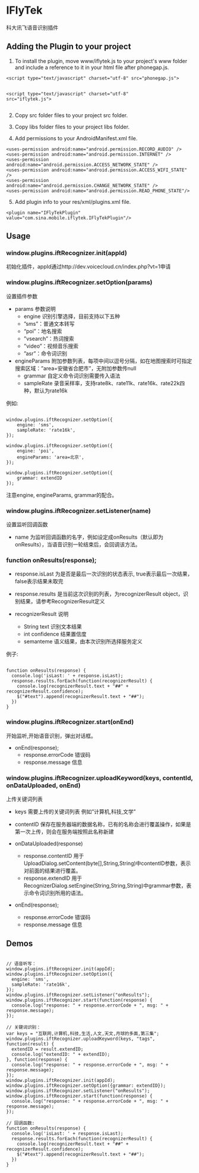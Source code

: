 # IFlyTek

科大讯飞语音识别插件

## Adding the Plugin to your project
1. To install the plugin, move www/iflytek.js to your project's www folder and include a reference to it in your html file after phonegap.js.
<pre><code>&lt;script type="text/javascript" charset="utf-8" src="phonegap.js"></script>
&lt;script type="text/javascript" charset="utf-8" src="iflytek.js"></script>
</code></pre>

2. Copy src folder files to your project src folder.

3. Copy libs folder files to your project libs folder.

4. Add permissions to your AndroidManifest.xml file.
<pre><code>&lt;uses-permission android:name="android.permission.RECORD_AUDIO" />
&lt;uses-permission android:name="android.permission.INTERNET" />
&lt;uses-permission android:name="android.permission.ACCESS_NETWORK_STATE" />
&lt;uses-permission android:name="android.permission.ACCESS_WIFI_STATE" />
&lt;uses-permission android:name="android.permission.CHANGE_NETWORK_STATE" />
&lt;uses-permission android:name="android.permission.READ_PHONE_STATE"/>
</code></pre>

5. Add plugin info to your res/xml/plugins.xml file.
<pre><code>&lt;plugin name="IFlyTekPlugin" value="com.sina.mobile.iflytek.IFlyTekPlugin"/>
</code></pre>

## Usage

### window.plugins.iftRecognizer.init(appId)

初始化插件，appId通过http://dev.voicecloud.cn/index.php?vt=1申请

### window.plugins.iftRecognizer.setOption(params)

设置插件参数

* params 参数说明
  * engine  识别引擎选择，目前支持以下五种
  * ”sms”：普通文本转写
  * “poi”：地名搜索
  * ”vsearch”：热词搜索
  * ”video”：视频音乐搜索
  * ”asr”：命令词识别
* engineParams  附加参数列表，每项中间以逗号分隔，如在地图搜索时可指定搜索区域：”area=安徽省合肥市”，无附加参数传null
  * grammar 自定义命令词识别需要传入语法
  * sampleRate  录音采样率，支持rate8k、rate11k、rate16k、rate22k四种，默认为rate16k

例如:
<pre><code>
window.plugins.iftRecognizer.setOption({
    engine: 'sms',
    sampleRate: 'rate16k',
});
 
window.plugins.iftRecognizer.setOption({
    engine: 'poi',
    engineParams: 'area=北京',
});
 
window.plugins.iftRecognizer.setOption({
    grammar: extendID
});
</code></pre>
注意engine, engineParams, grammar的配合。

### window.plugins.iftRecognizer.setListener(name)

设置监听回调函数

* name 为监听回调函数的名字，例如设定成onResults（默认即为onResults），当语音识别一轮结束后，会回调该方法。

### function onResults(response);

* response.isLast 为是否是最后一次识别的状态表示, true表示最后一次结果，false表示结果未取完
* response.results 是当前这次识别的列表，为recognizerResult object，识别结果，请参考RecognizerResult定义

* recognizerResult 说明
  * String text 识别文本结果
  * int confidence  结果置信度
  * semanteme 语义结果，由本次识别所选择服务定义

例子:
<pre><code>
function onResults(response) {
  console.log('isLast: ' + response.isLast);
  response.results.forEach(function(recognizerResult) {
    console.log(recognizerResult.text + "##" + recognizerResult.confidence);
    $("#text").append(recognizerResult.text + "##");
  })  
}
</code></pre>

### window.plugins.iftRecognizer.start(onEnd)

开始监听,开始语音识别，弹出对话框。

* onEnd(response);
  * response.errorCode 错误码
  * response.message 信息

### window.plugins.iftRecognizer.uploadKeyword(keys, contentId, onDataUploaded, onEnd)

上传关键词列表

* keys  需要上传的关键词列表 例如”计算机,科技,文学”
* contentID 保存在服务器端的数据名称，已有的名称会进行覆盖操作，如果是第一次上传，则会在服务端按照此名称新建

* onDataUploaded(response)
  * response.contentID 用于UploadDialog.setContent(byte[],String,String)中contentID参数，表示对前面的结果进行覆盖。
  * response.extendID 用于RecognizerDialog.setEngine(String,String,String)中grammar参数，表示命令词识别所用的语法。

* onEnd(response);
  * response.errorCode 错误码
  * response.message 信息

## Demos
<pre><code>
// 语音听写：
window.plugins.iftRecognizer.init(appId);
window.plugins.iftRecognizer.setOption({
  engine: 'sms',
  sampleRate: 'rate16k',
}); 
window.plugins.iftRecognizer.setListener("onResults");
window.plugins.iftRecognizer.start(function(response) {
  console.log("response: " + response.errorCode + ", msg: " + response.message);
});

// 关键词识别：
var keys = "互联网,计算机,科技,生活,人文,天文,月球的多面,第三集";
window.plugins.iftRecognizer.uploadKeyword(keys, "tags", function(result) {
  extendID = result.extendID;
  console.log("extendID: " + extendID);
}, function(response) {
  console.log("response: " + response.errorCode + ", msg: " + response.message);
});
window.plugins.iftRecognizer.init(appId);
window.plugins.iftRecognizer.setOption({grammar: extendID});
window.plugins.iftRecognizer.setListener("onResults");
window.plugins.iftRecognizer.start(function(response) {
  console.log("response: " + response.errorCode + ", msg: " + response.message);
});

// 回调函数:
function onResults(response) {
  console.log('isLast: ' + response.isLast);
  response.results.forEach(function(recognizerResult) {
    console.log(recognizerResult.text + "##" + recognizerResult.confidence);
    $("#text").append(recognizerResult.text + "##");
  })
}
</pre></code>